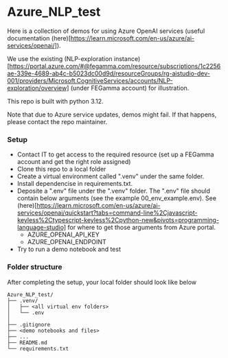 # Azure_NLP_test

Here is a collection of demos for using Azure OpenAI services (useful documentation (here)[https://learn.microsoft.com/en-us/azure/ai-services/openai/]).

We use the existing (NLP-exploration instance)[https://portal.azure.com/#@fegamma.com/resource/subscriptions/1c2256ae-339e-4689-ab4c-b5023dc00d9d/resourceGroups/rg-aistudio-dev-001/providers/Microsoft.CognitiveServices/accounts/NLP-exploration/overview] (under FEGamma account) for illustration.

This repo is built with python 3.12.

Note that due to Azure service updates, demos might fail. If that happens, please contact the repo maintainer.


### Setup
* Contact IT to get access to the required resource (set up a FEGamma account and get the right role assigned)
* Clone this repo to a local folder
* Create a virtual environment called ".venv" under the same folder.
* Install dependencise in requirements.txt. 
* Deposite a ".env" file under the ".venv" folder. The ".env" file should contain below arguments (see the example 00_env_example.env). See (here)[https://learn.microsoft.com/en-us/azure/ai-services/openai/quickstart?tabs=command-line%2Cjavascript-keyless%2Ctypescript-keyless%2Cpython-new&pivots=programming-language-studio] for where to get those arguments from Azure portal.
    * AZURE_OPENAI_API_KEY
    * AZURE_OPENAI_ENDPOINT
* Try to run a demo notebook and test


### Folder structure

After completing the setup, your local folder should look like below

```
Azure_NLP_test/
├── .venv/
│   ├── <all virtual env folders>
│   └── .env
│ 
├── .gitignore
├── <demo notebooks and files>
├── ...
├── README.md
└── requirements.txt
```